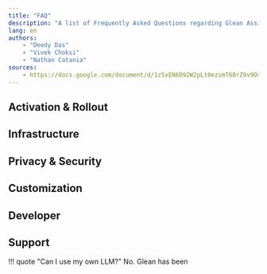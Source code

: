 ```yaml
---
title: "FAQ"
description: "A list of Frequently Asked Questions regarding Glean Assistant and Generative AI."
lang: en
authors:
    - "Deedy Das"
    - "Vivek Choksi"
    - "Nathan Catania"
sources:
    - https://docs.google.com/document/d/1z5xEN6D92W2pLt0ezsmT68rZ9v9OsMGcUh0v9ple0Jw/edit
---
```


## Activation & Rollout


## Infrastructure 


## Privacy & Security


## Customization


## Developer


## Support


!!! quote "Can I use my own LLM?"
No. Glean has been 

